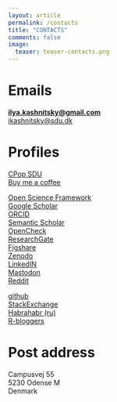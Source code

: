 ```yaml
---
layout: article
permalink: /contacts
title: "CONTACTS"
comments: false
image:
  teaser: teaser-contacts.png
---
```


# Emails
**ilya.kashnitsky@gmail.com**   
ikashnitsky@sdu.dk    
 
# Profiles
[CPop SDU](https://www.sdu.dk/en/forskning/forskningsenheder/samf/cpop/about_the_centre/our_people/cpop_dem/ilya_kashnitsky)   
[Buy me a coffee](https://www.buymeacoffee.com/ikashnitsky)
   
[Open Science Framework](https://osf.io/n6usx)  
[Google Scholar](https://scholar.google.nl/citations?hl=en&user=tSQW1XYAAAAJ&imq=Ilya+Kashnitsky&btnA=1)   
[ORCID](http://orcid.org/0000-0003-1835-8687)  
[Semantic Scholar](https://www.semanticscholar.org/author/Ilya-Kashnitsky/11020544)   
[OpenCheck](https://opencheck.is/person/Ilya_Kashnitsky)   
[ResearchGate](http://www.researchgate.net/profile/Ilya_Kashnitsky)   
[Figshare](https://figshare.com/authors/Ilya_Kashnitsky/816969)  
[Zenodo](https://zenodo.org/search?page=1&size=20&q=ilya%20kashnitsky)  
[LinkedIN](https://www.linkedin.com/in/ikashnitsky)   
<a rel="me" href="https://fosstodon.org/@ikashnitsky">Mastodon</a>    
[Reddit](https://www.reddit.com/user/ikashnitsky)  
  
[github](https://github.com/ikashnitsky)   
[StackExchange](http://stackexchange.com/users/5892831/ilya?tab=accounts)   
[Habrahabr (ru)](http://habrahabr.ru/users/ikashnitsky/)   
[R-bloggers](https://www.r-bloggers.com/author/ilya-kashnitsky/)

# Post address
Campusvej 55  
5230 Odense M  
Denmark 
